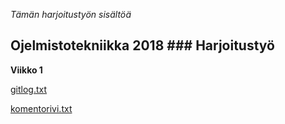 

*Tämän harjoitustyön sisältöä* 

## Ojelmistotekniikka 2018  ### Harjoitustyö

**Viikko 1**
 



[gitlog.txt](https://github.com/NooraVino/ot-harjoitustyo/blob/master/laskarit/viikko1/gitlog.txt)

[komentorivi.txt](https://github.com/NooraVino/ot-harjoitustyo/blob/master/laskarit/viikko1/komentorivi.txt)
